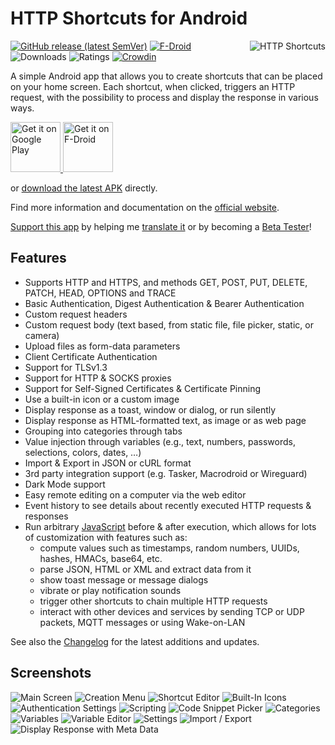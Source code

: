 # HTTP Shortcuts for Android
<a href="https://http-shortcuts.rmy.ch/">
<img src="/assets/logo.png" style="margin-left: 1em; float: right" alt="HTTP Shortcuts"/>
</a>

[![GitHub release (latest SemVer)](https://img.shields.io/github/v/release/Waboodoo/HTTP-Shortcuts)](https://github.com/Waboodoo/HTTP-Shortcuts/releases)
[![F-Droid](https://img.shields.io/f-droid/v/ch.rmy.android.http_shortcuts)](https://f-droid.org/en/packages/ch.rmy.android.http_shortcuts/)
![Downloads](https://PlayBadges.pavi2410.me/badge/downloads?id=ch.rmy.android.http_shortcuts&pretty)
![Ratings](https://PlayBadges.pavi2410.me/badge/ratings?id=ch.rmy.android.http_shortcuts)
[![Crowdin](https://badges.crowdin.net/http-shortcuts/localized.svg)](https://crowdin.com/project/http-shortcuts)

A simple Android app that allows you to create shortcuts that can be placed on your home screen. Each shortcut, when clicked, triggers an HTTP request, with the possibility to process and display the response in various ways.

<a href="https://play.google.com/store/apps/details?id=ch.rmy.android.http_shortcuts">
<img alt="Get it on Google Play" src="/assets/play_store.svg" height="80" />
</a>
<a href="https://f-droid.org/en/packages/ch.rmy.android.http_shortcuts/">
<img alt="Get it on F-Droid" src="/assets/f_droid.svg" height="80" />
</a>


or [download the latest APK](https://github.com/Waboodoo/HTTP-Shortcuts/releases) directly.

Find more information and documentation on the [official website](https://http-shortcuts.rmy.ch/).

[Support this app](https://http-shortcuts.rmy.ch/support-me) by helping me [translate it](https://crowdin.com/project/http-shortcuts) or by becoming a [Beta Tester](https://play.google.com/apps/testing/ch.rmy.android.http_shortcuts)!

## Features
- Supports HTTP and HTTPS, and methods GET, POST, PUT, DELETE, PATCH, HEAD, OPTIONS and TRACE
- Basic Authentication, Digest Authentication & Bearer Authentication
- Custom request headers
- Custom request body (text based, from static file, file picker, static, or camera)
- Upload files as form-data parameters
- Client Certificate Authentication
- Support for TLSv1.3
- Support for HTTP & SOCKS proxies
- Support for Self-Signed Certificates & Certificate Pinning
- Use a built-in icon or a custom image
- Display response as a toast, window or dialog, or run silently
- Display response as HTML-formatted text, as image or as web page
- Grouping into categories through tabs
- Value injection through variables (e.g., text, numbers, passwords, selections, colors, dates, …)
- Import & Export in JSON or cURL format
- 3rd party integration support (e.g. Tasker, Macrodroid or Wireguard)
- Dark Mode support
- Easy remote editing on a computer via the web editor
- Event history to see details about recently executed HTTP requests & responses
- Run arbitrary [JavaScript](https://http-shortcuts.rmy.ch/scripting) before & after execution, which allows for lots of customization with features such as:
  - compute values such as timestamps, random numbers, UUIDs, hashes, HMACs, base64, etc.
  - parse JSON, HTML or XML and extract data from it
  - show toast message or message dialogs
  - vibrate or play notification sounds
  - trigger other shortcuts to chain multiple HTTP requests 
  - interact with other devices and services by sending TCP or UDP packets, MQTT messages or using Wake-on-LAN

See also the [Changelog](CHANGELOG.md) for the latest additions and updates.

## Screenshots
![Main Screen](/assets/screenshots/01.png)
![Creation Menu](/assets/screenshots/02.png)
![Shortcut Editor](/assets/screenshots/03.png)
![Built-In Icons](/assets/screenshots/04.png)
![Authentication Settings](/assets/screenshots/05.png)
![Scripting](/assets/screenshots/06.png)
![Code Snippet Picker](/assets/screenshots/07.png)
![Categories](/assets/screenshots/08.png)
![Variables](/assets/screenshots/09.png)
![Variable Editor](/assets/screenshots/10.png)
![Settings](/assets/screenshots/11.png)
![Import / Export](/assets/screenshots/12.png)
![Display Response with Meta Data](/assets/screenshots/13.png)

